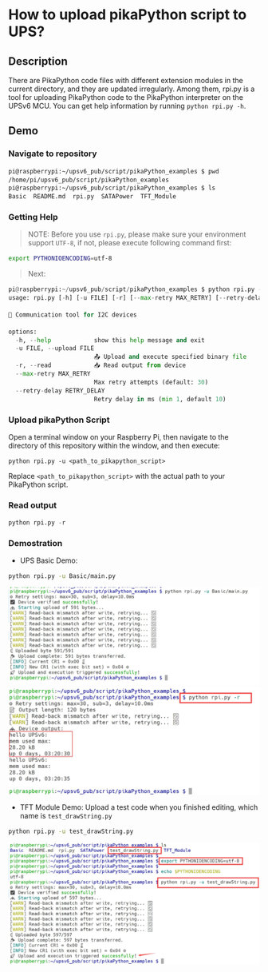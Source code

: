 # How to upload pikaPython script to UPS? 

## Description 
There are PikaPython code files with different extension modules in the current directory, and they are updated irregularly. Among them, rpi.py is a tool for uploading PikaPython code to the PikaPython interpreter on the UPSv6 MCU. You can get help information by running `python rpi.py -h`.

## Demo 

### Navigate to repository  
```bash
pi@raspberrypi:~/upsv6_pub/script/pikaPython_examples $ pwd
/home/pi/upsv6_pub/script/pikaPython_examples
pi@raspberrypi:~/upsv6_pub/script/pikaPython_examples $ ls
Basic  README.md  rpi.py  SATAPower  TFT_Module
```

### Getting Help

> NOTE: Before you use `rpi.py`, please make sure your environment support `UTF-8`, if not, please execute following command first:

```bash
export PYTHONIOENCODING=utf-8
```

> Next:
```python
pi@raspberrypi:~/upsv6_pub/script/pikaPython_examples $ python rpi.py -h
usage: rpi.py [-h] [-u FILE] [-r] [--max-retry MAX_RETRY] [--retry-delay RETRY_DELAY]

🧪 Communication tool for I2C devices

options:
  -h, --help            show this help message and exit
  -u FILE, --upload FILE
                        📤 Upload and execute specified binary file
  -r, --read            📥 Read output from device
  --max-retry MAX_RETRY
                        Max retry attempts (default: 30)
  --retry-delay RETRY_DELAY
                        Retry delay in ms (min 1, default 10)
```

### Upload pikaPython Script

Open a terminal window on your Raspberry Pi, then navigate to the directory of this repository within the window, and then execute:

```
python rpi.py -u <path_to_pikapython_script>
```

Replace `<path_to_pikapython_script>` with the actual path to your PikaPython script.


### Read output 

```python
python rpi.py -r 
```

### Demostration 
* UPS Basic Demo:
```bash
python rpi.py -u Basic/main.py 
```

![Basic](./imgs/basic_info.jpg)
![feedback](./imgs/read_python_feedback.jpg)

* TFT Module Demo:
Upload a test code when you finished editing, which name is `test_drawString.py`

```bash 
python rpi.py -u test_drawString.py 
```

![UploadPikaPython](./imgs/rpi-upload.jpg)

